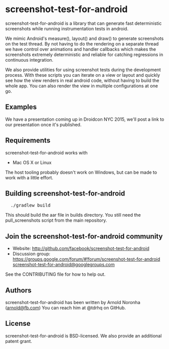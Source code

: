 # screenshot-test-for-android

screenshot-test-for-android is a library that can generate fast
deterministic screenshots while running instrumentation tests in
android.

We mimic Android's measure(), layout() and draw() to generate screenshots
on the test thread. By not having to do the rendering on a separate
thread we have control over animations and handler callbacks which
makes the screenshots extremely deterministic and reliable for catching
regressions in continuous integration.

We also provide utilities for using screenshot tests during the development
process. With these scripts you can iterate on a view or layout and quickly
see how the view renders in real android code, without having to
build the whole app. You can also render the view in multiple configurations
at one go.

## Examples

We have a presentation coming up in Droidcon NYC 2015, we'll post
a link to our presentation once it's published.

## Requirements
screenshot-test-for-android works with
* Mac OS X or Linux

The host tooling probably doesn't work on Windows, but can be made to
work with a little effort.

## Building screenshot-test-for-android

<pre>
  ./gradlew build
</pre>

This should build the aar file in builds directory. You still need the
pull_screenshots script from the main repository.


## Join the screenshot-test-for-android community

* Website: http://github.com/facebook/screenshot-test-for-android
* Discussion group:
   https://groups.google.com/forum/#!forum/screenshot-test-for-android
   screenshot-test-for-android@googlegroups.com

See the CONTRIBUTING file for how to help out.

## Authors

screenshot-test-for-android has been written by Arnold Noronha (arnold@fb.com)
You can reach him at @tdrhq on GitHub.

## License

screenshot-test-for-android is BSD-licensed. We also provide an
additional patent grant.
